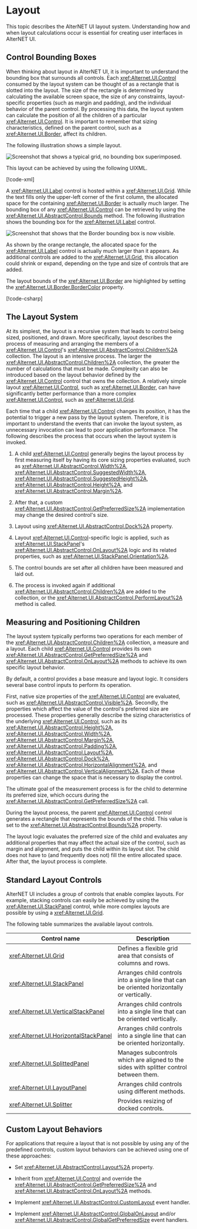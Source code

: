 # Layout

This topic describes the AlterNET UI layout system. Understanding how and when layout calculations occur
 is essential for creating user interfaces in AlterNET UI.

## Control Bounding Boxes

When thinking about layout in AlterNET UI, it is important to understand the
bounding box that surrounds all controls. Each
<xref:Alternet.UI.Control> consumed by the layout system can be
thought of as a rectangle that is slotted into the layout. The size of the rectangle
is determined by calculating the available screen space, the size of any
constraints, layout-specific properties (such as margin and padding), and the
individual behavior of the parent control.
By processing this data, the layout system can calculate the position of all
the children of a particular <xref:Alternet.UI.Control>. It is
important to remember that sizing characteristics, defined on the parent control, such as a <xref:Alternet.UI.Border>,
 affect its children.

The following illustration shows a simple layout.

![Screenshot that shows a typical grid, no bounding box
superimposed.](./images/BoundingBox1.png)

This layout can be achieved by using the following UIXML.

[!code-xml[](./snippets/BoundingBox1.uixml)]

A <xref:Alternet.UI.Label> control is hosted within a
<xref:Alternet.UI.Grid>. While the text fills only the upper-left
corner of the first column, the allocated space for the
containing <xref:Alternet.UI.Border> is actually much larger. The bounding
box of any <xref:Alternet.UI.Control> can be retrieved by using the
<xref:Alternet.UI.AbstractControl.Bounds>
method. The following illustration shows the bounding box for the
<xref:Alternet.UI.Label> control.

![Screenshot that shows that the Border bounding box is now
visible.](./images/BoundingBox2.png)

As shown by the orange rectangle, the allocated space for the
<xref:Alternet.UI.Label> control is actually much larger than it
appears. As additional controls are added to the
<xref:Alternet.UI.Grid>, this allocation could shrink or expand,
depending on the type and size of controls that are added.

The layout bounds of the <xref:Alternet.UI.Border> are highlighted
by setting the <xref:Alternet.UI.Border.BorderColor> property.

[!code-csharp[](./snippets/BoundingBox.cs)]

## The Layout System

At its simplest, the layout is a recursive system that leads to control being
sized, positioned, and drawn. More specifically, layout describes the process of
measuring and arranging the members of a <xref:Alternet.UI.Control>'s
<xref:Alternet.UI.AbstractControl.Children%2A> collection. The layout is
an intensive process. The larger the
<xref:Alternet.UI.AbstractControl.Children%2A> collection, the greater the
number of calculations that must be made. Complexity can also be introduced
based on the layout behavior defined by the <xref:Alternet.UI.Control>
control that owns the collection. A relatively simple
layout <xref:Alternet.UI.Control>, such as
<xref:Alternet.UI.Border>, can have significantly better performance
than a more complex <xref:Alternet.UI.Control>, such as
<xref:Alternet.UI.Grid>.

Each time that a child <xref:Alternet.UI.Control> changes its position, it
has the potential to trigger a new pass by the layout system. Therefore, it is
important to understand the events that can invoke the layout system, as
unnecessary invocation can lead to poor application performance. The following
describes the process that occurs when the layout system is invoked.

1. A child <xref:Alternet.UI.Control> generally begins the layout process by first measuring itself
   by having its core sizing properties
   evaluated, such as <xref:Alternet.UI.AbstractControl.Width%2A>, <xref:Alternet.UI.AbstractControl.SuggestedWidth%2A>,
   <xref:Alternet.UI.AbstractControl.SuggestedHeight%2A>, 
   <xref:Alternet.UI.AbstractControl.Height%2A>, and
   <xref:Alternet.UI.AbstractControl.Margin%2A>.

2. After that, a custom <xref:Alternet.UI.AbstractControl.GetPreferredSize%2A> implementation may change the desired control's size.

3. Layout using <xref:Alternet.UI.AbstractControl.Dock%2A> property.

4. Layout <xref:Alternet.UI.Control>-specific logic is applied, such as
   <xref:Alternet.UI.StackPanel>'s <xref:Alternet.UI.AbstractControl.OnLayout%2A> logic and its related properties,
 such as <xref:Alternet.UI.StackPanel.Orientation%2A>.

5. The control bounds are set after all children have been measured and laid out.

6. The process is invoked again if additional
   <xref:Alternet.UI.AbstractControl.Children%2A> are added to the collection, or
   the <xref:Alternet.UI.AbstractControl.PerformLayout%2A> method is called.

## Measuring and Positioning Children

The layout system typically performs two operations for each member of the
<xref:Alternet.UI.AbstractControl.Children%2A> collection, a measure and
a layout. Each child <xref:Alternet.UI.Control> provides its
own <xref:Alternet.UI.AbstractControl.GetPreferredSize%2A> and
<xref:Alternet.UI.AbstractControl.OnLayout%2A> methods to achieve its
own specific layout behavior.

By default, a control provides a base measure and layout logic.
It considers several base control inputs to perform its operation.

First, native size properties of the <xref:Alternet.UI.Control> are
evaluated, such as
<xref:Alternet.UI.AbstractControl.Visible%2A>.
Secondly, the properties which affect the value of the control's preferred size are processed. These properties
generally describe the sizing characteristics of the underlying
<xref:Alternet.UI.Control>, such as its
<xref:Alternet.UI.AbstractControl.Height%2A>,
<xref:Alternet.UI.AbstractControl.Width%2A>,
<xref:Alternet.UI.AbstractControl.Margin%2A>,
<xref:Alternet.UI.AbstractControl.Padding%2A>, <xref:Alternet.UI.AbstractControl.Layout%2A>,
<xref:Alternet.UI.AbstractControl.Dock%2A>,
<xref:Alternet.UI.AbstractControl.HorizontalAlignment%2A>, and
<xref:Alternet.UI.AbstractControl.VerticalAlignment%2A>. Each of these properties can
change the space that is necessary to display the control.

The ultimate goal of the measurement process is for the child to determine its preferred size, which occurs during the
<xref:Alternet.UI.AbstractControl.GetPreferredSize%2A> call.

During the layout process, the
parent <xref:Alternet.UI.Control> control generates a rectangle that
represents the bounds of the child. This value is set to the
<xref:Alternet.UI.AbstractControl.Bounds%2A> property.

The layout logic evaluates the
preferred size of the child and evaluates any
additional properties that may affect the actual size of the control, such as margin and alignment, and puts the
child within its layout slot. The child does not have to (and frequently does
not) fill the entire allocated space. After that, the layout process is complete.

## Standard Layout Controls

AlterNET UI includes a group of controls that enable complex layouts. For example, stacking controls can easily
be achieved by using the <xref:Alternet.UI.StackPanel> control,
while more complex layouts are possible by using a
<xref:Alternet.UI.Grid>.

The following table summarizes the available layout controls.

|Control name|Description|
|----------------|-----------------|
|<xref:Alternet.UI.Grid>|Defines a flexible grid area that consists of columns and rows.|
|<xref:Alternet.UI.StackPanel>|Arranges child controls into a single line that can be oriented horizontally or vertically.|
|<xref:Alternet.UI.VerticalStackPanel>|Arranges child controls into a single line that can be oriented vertically.|
|<xref:Alternet.UI.HorizontalStackPanel>|Arranges child controls into a single line that can be oriented horizontally.|
|<xref:Alternet.UI.SplittedPanel>|Manages subcontrols which are aligned to the sides with splitter control between them.|
|<xref:Alternet.UI.LayoutPanel>|Arranges child controls using different methods.|
|<xref:Alternet.UI.Splitter>|Provides resizing of docked controls.|

## Custom Layout Behaviors

For applications that require a layout that is not possible by using any of the
predefined controls, custom layout
behaviors can be achieved using one of these approaches:

- Set <xref:Alternet.UI.AbstractControl.Layout%2A> property.

- Inherit from <xref:Alternet.UI.Control> and override the
<xref:Alternet.UI.AbstractControl.GetPreferredSize%2A> and
<xref:Alternet.UI.AbstractControl.OnLayout%2A> methods.

- Implement <xref:Alternet.UI.AbstractControl.CustomLayout> event handler.

- Implement <xref:Alternet.UI.AbstractControl.GlobalOnLayout>
 and/or <xref:Alternet.UI.AbstractControl.GlobalGetPreferredSize> event handlers.